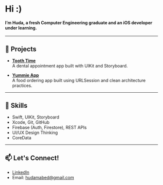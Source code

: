 # Hi :) 

#### I’m Huda, a fresh Computer Engineering graduate and an iOS developer under learning.

---

## 🚀 Projects

- **[Tooth Time](https://github.com/hudamabed/ToothTime)**  
  A dental appointment app built with UIKit and Storyboard.  

- **[Yummie App](https://github.com/hudamabed/Yummie)**  
  A food ordering app built using URLSession and clean architecture practices.

---

## 🧠 Skills

- Swift, UIKit, Storyboard  
- Xcode, Git, GitHub  
- Firebase (Auth, Firestore), REST APIs  
- UI/UX Design Thinking
- CoreData 

---

## 📫 Let's Connect!

- [LinkedIn](https://www.linkedin.com/in/hudamabed/)  
- Email: hudamabed@gmail.com  
